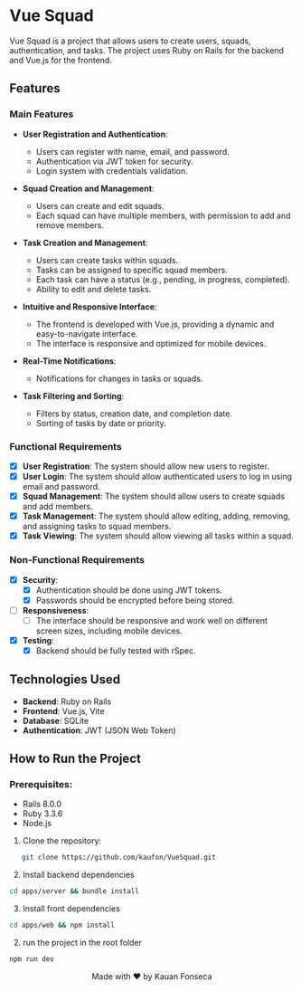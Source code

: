 # Vue Squad

Vue Squad is a project that allows users to create users, squads, authentication, and tasks. The project uses Ruby on Rails for the backend and Vue.js for the frontend.

## Features

### Main Features

- **User Registration and Authentication**:
  - Users can register with name, email, and password.
  - Authentication via JWT token for security.
  - Login system with credentials validation.

- **Squad Creation and Management**:
  - Users can create and edit squads.
  - Each squad can have multiple members, with permission to add and remove members.

- **Task Creation and Management**:
  - Users can create tasks within squads.
  - Tasks can be assigned to specific squad members.
  - Each task can have a status (e.g., pending, in progress, completed).
  - Ability to edit and delete tasks.

- **Intuitive and Responsive Interface**:
  - The frontend is developed with Vue.js, providing a dynamic and easy-to-navigate interface.
  - The interface is responsive and optimized for mobile devices.

- **Real-Time Notifications**:
  - Notifications for changes in tasks or squads.

- **Task Filtering and Sorting**:
  - Filters by status, creation date, and completion date.
  - Sorting of tasks by date or priority.

### Functional Requirements

- [x] **User Registration**: The system should allow new users to register.
- [x] **User Login**: The system should allow authenticated users to log in using email and password.
- [x] **Squad Management**: The system should allow users to create squads and add members.
- [x] **Task Management**: The system should allow editing, adding, removing, and assigning tasks to squad members.
- [x] **Task Viewing**: The system should allow viewing all tasks within a squad.

### Non-Functional Requirements

- [x] **Security**:
  - [x] Authentication should be done using JWT tokens.
  - [x] Passwords should be encrypted before being stored.
- [ ] **Responsiveness**:
  - [ ] The interface should be responsive and work well on different screen sizes, including mobile devices.
- [x] **Testing**:
  - [x] Backend should be fully tested with rSpec.

## Technologies Used

- **Backend**: Ruby on Rails
- **Frontend**: Vue.js, Vite
- **Database**: SQLite
- **Authentication**: JWT (JSON Web Token)

## How to Run the Project

### Prerequisites:
- Rails 8.0.0
- Ruby 3.3.6
- Node.js

1. Clone the repository:
```bash
   git clone https://github.com/kaufon/VueSquad.git
 ```
2. Install backend dependencies
```bash
cd apps/server && bundle install
```
3. Install front dependencies
```bash
cd apps/web && npm install
```
2. run the project in the root folder
```bash
npm run dev
```
<p align="center">
  Made with ❤️ by Kauan Fonseca 
</p>
